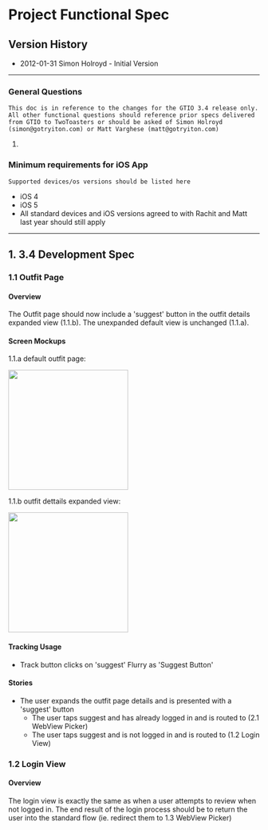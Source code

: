# Project Functional Spec

## Version History
- 2012-01-31 Simon Holroyd - Initial Version

---

### General Questions

	This doc is in reference to the changes for the GTIO 3.4 release only.  All other functional questions should reference prior specs delivered from GTIO to TwoToasters or should be asked of Simon Holroyd (simon@gotryiton.com) or Matt Varghese (matt@gotryiton.com)

1. 

### Minimum requirements for iOS App
	Supported devices/os versions should be listed here
- iOS 4
- iOS 5
- All standard devices and iOS versions agreed to with Rachit and Matt last year should still apply

---

## 1. 3.4 Development Spec

### 1.1 Outfit Page

#### Overview

The Outfit page should now include a 'suggest' button in the outfit details expanded view (1.1.b).  The unexpanded default view is unchanged (1.1.a).

#### Screen Mockups

1.1.a default outfit page:

<img src="https://github.com/twotoasters/GTIOv3/raw/master/Docs/Mockups/picker-7-outfit-page-default-unchanged.png" width="240px">

1.1.b outfit dettails expanded view:

<img src="https://github.com/twotoasters/GTIOv3/raw/master/Docs/Mockups/picker-7-outfit-page-expanded.png" width="240px">


#### Tracking Usage

- Track button clicks on 'suggest' Flurry as 'Suggest Button'

#### Stories

- The user expands the outfit page details and is presented with a 'suggest' button
	- The user taps suggest and has already logged in and is routed to (2.1 WebView Picker)
	- The user taps suggest and is not logged in and is routed to (1.2 Login View)

### 1.2 Login View

#### Overview

The login view is exactly the same as when a user attempts to review when not logged in.  The end result of the login process should be to return the user into the standard flow (ie. redirect them to 1.3 WebView Picker)

<!-- ### 2.1 WebView Picker Default view

#### Overview

The iOS app should spawn a webview with custom top nav bar and hidden bottom nav bar.  The webview loads a GTIO page which will communicate with the native app, modify the top and bottom nav bars and trigger API requests.

#### Screen Mockups

2.1.a initial webview picker mockup
<img src="https://github.com/twotoasters/GTIOv3/raw/master/Docs/Mockups/picker-7-outfit-page-default-unchanged.png" width="240px">
<img src="https://github.com/twotoasters/GTIOv3/raw/master/Docs/Mockups/picker-7-outfit-page-expanded.png" width="240px">

#### API Usage

- 

#### JavaScript & gtio:// Interactions

- gtio://recommend/[product_id]
	-When the webview container redirects to this gtio-url:
		- the user is routed to 1.x
		- the iOS native app submits an API request using the product_id 



#### Tracking Usage

- Track button clicks on 'suggest' Flurry as 'Suggest Button'

#### Stories

- The user first arrives on the webview picker and sees a custom top nav bar
	- The title of the nav bar is 'RECOMMEND'
	- The back button of the nav bar is 'reviews' shaped as a standard back button
	- The user taps on 'reviews' and is taken back to either view 1.1 (outfit page) or view 1.x (reviews page)
	- The top right button of the top nav bar is a button that has text ('for') and a thumbnail (the outfit thumbnail)
	- The outfit thumbnail should be drawn from the Outift->smallThumb url provided as part of the Outfit API response
	- The user taps on the 'for' button and is shown a full screen overlay of the outfit image (drawn from Outfit->mainImg)
		- The behavior of the full scren view should be the same as when a user taps on a outfit thumnail in 3.1.x (thunbnail 1 for instance)
- The user first arrives on the webview picker and sees no bottom nav bar
- The user scrolls or drags or reorients the webview picker and the position of the page should stay fixed in portrait mode
	- If the user drags the 'search' bar for instance, the webview page should not move
	- If the user drags internal scrollable elements, they should scroll within the selected html div (if a user drags the 'shopbop' logo left and right, the row should scroll left and right)
	- If the user turns their phone, the webview picker and native page should stay in portrait mode



 -->